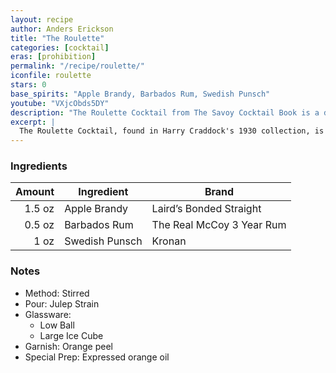 ```yaml
---
layout: recipe
author: Anders Erickson
title: "The Roulette"
categories: [cocktail]
eras: [prohibition]
permalink: "/recipe/roulette/"
iconfile: roulette
stars: 0
base_spirits: "Apple Brandy, Barbados Rum, Swedish Punsch"
youtube: "VXjcObds5DY"
description: "The Roulette Cocktail from The Savoy Cocktail Book is a distinctive mix of three spirits, combining apple brandy, light rum, and the spiced liqueur Swedish Punsch. This combination creates a surprisingly balanced, fruit-forward cocktail with complex notes of apple, spice, and cane sugar."
excerpt: |
  The Roulette Cocktail, found in Harry Craddock's 1930 collection, is an uncommon and flavorful blend of apple brandy, light rum, and Swedish Punsch liqueur. The original recipe calls for equal parts of the three main spirits, although modern adaptations may adjust these proportions to temper the sweetness. Calvados provides a strong apple core to the drink, which is complemented by the unique molasses and spice notes of the Swedish Punsch. The inclusion of light rum adds body and a subtle layer of cane sweetness to the overall mixture. Typically shaken with ice and served straight up in a cocktail glass, the Roulette is a fascinating example of early 20th-century spirit combinations.
---
```


### Ingredients

| Amount | Ingredient     | Brand                     |
| -----: | -------------- | ------------------------- |
| 1.5 oz | Apple Brandy   | Laird’s Bonded Straight   |
| 0.5 oz | Barbados Rum   | The Real McCoy 3 Year Rum |
|   1 oz | Swedish Punsch | Kronan                    |

### Notes

- Method: Stirred
- Pour: Julep Strain
- Glassware:
  - Low Ball
  - Large Ice Cube
- Garnish: Orange peel
- Special Prep: Expressed orange oil 

